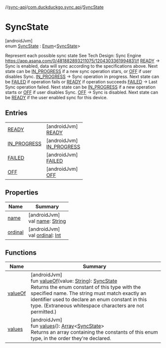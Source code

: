 //[sync-api](../../../index.md)/[com.duckduckgo.sync.api](../index.md)/[SyncState](index.md)

# SyncState

[androidJvm]\
enum [SyncState](index.md) : [Enum](https://kotlinlang.org/api/latest/jvm/stdlib/kotlin/-enum/index.html)&lt;[SyncState](index.md)&gt; 

Represent each possible sync state See Tech Design: Sync Engine https://app.asana.com/0/481882893211075/1204303361994831/f [READY](-r-e-a-d-y/index.md) -> Sync is enabled, data will sync according to the specifications above. Next state can be [IN_PROGRESS](-i-n_-p-r-o-g-r-e-s-s/index.md) if a new sync operation stars, or [OFF](-o-f-f/index.md) if user disables Sync. [IN_PROGRESS](-i-n_-p-r-o-g-r-e-s-s/index.md) -> Sync operation in progress. Next state can be [FAILED](-f-a-i-l-e-d/index.md) if operation fails or [READY](-r-e-a-d-y/index.md) if operation succeeds [FAILED](-f-a-i-l-e-d/index.md) -> Last Sync operation failed. Next state can be [IN_PROGRESS](-i-n_-p-r-o-g-r-e-s-s/index.md) if a new operation starts or [OFF](-o-f-f/index.md) if user disables Sync. [OFF](-o-f-f/index.md) -> Sync is disabled. Next state can be [READY](-r-e-a-d-y/index.md) if the user enabled sync for this device.

## Entries

| | |
|---|---|
| [READY](-r-e-a-d-y/index.md) | [androidJvm]<br>[READY](-r-e-a-d-y/index.md) |
| [IN_PROGRESS](-i-n_-p-r-o-g-r-e-s-s/index.md) | [androidJvm]<br>[IN_PROGRESS](-i-n_-p-r-o-g-r-e-s-s/index.md) |
| [FAILED](-f-a-i-l-e-d/index.md) | [androidJvm]<br>[FAILED](-f-a-i-l-e-d/index.md) |
| [OFF](-o-f-f/index.md) | [androidJvm]<br>[OFF](-o-f-f/index.md) |

## Properties

| Name | Summary |
|---|---|
| [name](../../com.duckduckgo.sync.api.engine/-syncable-data-persister/-sync-conflict-resolution/-t-i-m-e-s-t-a-m-p/index.md#-372974862%2FProperties%2F414053090) | [androidJvm]<br>val [name](../../com.duckduckgo.sync.api.engine/-syncable-data-persister/-sync-conflict-resolution/-t-i-m-e-s-t-a-m-p/index.md#-372974862%2FProperties%2F414053090): [String](https://kotlinlang.org/api/latest/jvm/stdlib/kotlin/-string/index.html) |
| [ordinal](../../com.duckduckgo.sync.api.engine/-syncable-data-persister/-sync-conflict-resolution/-t-i-m-e-s-t-a-m-p/index.md#-739389684%2FProperties%2F414053090) | [androidJvm]<br>val [ordinal](../../com.duckduckgo.sync.api.engine/-syncable-data-persister/-sync-conflict-resolution/-t-i-m-e-s-t-a-m-p/index.md#-739389684%2FProperties%2F414053090): [Int](https://kotlinlang.org/api/latest/jvm/stdlib/kotlin/-int/index.html) |

## Functions

| Name | Summary |
|---|---|
| [valueOf](value-of.md) | [androidJvm]<br>fun [valueOf](value-of.md)(value: [String](https://kotlinlang.org/api/latest/jvm/stdlib/kotlin/-string/index.html)): [SyncState](index.md)<br>Returns the enum constant of this type with the specified name. The string must match exactly an identifier used to declare an enum constant in this type. (Extraneous whitespace characters are not permitted.) |
| [values](values.md) | [androidJvm]<br>fun [values](values.md)(): [Array](https://kotlinlang.org/api/latest/jvm/stdlib/kotlin/-array/index.html)&lt;[SyncState](index.md)&gt;<br>Returns an array containing the constants of this enum type, in the order they're declared. |
